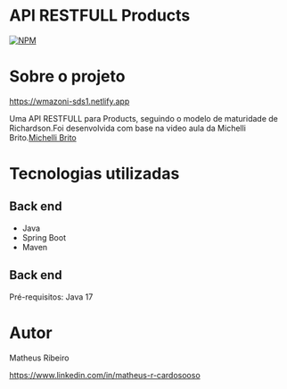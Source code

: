 # API RESTFULL Products 
[![NPM](https://img.shields.io/npm/l/react)](https://github.com/Matheus-RC/API-RESTfull-Products/blob/main/LICENSE)

# Sobre o projeto

https://wmazoni-sds1.netlify.app

Uma API RESTFULL para Products, seguindo o modelo de maturidade de Richardson.Foi desenvolvida com base na video aula da Michelli Brito.[Michelli Brito](https://www.youtube.com/watch?v=wlYvA2b1BWI "YOUTUBE")


# Tecnologias utilizadas
## Back end
- Java
- Spring Boot
- Maven



## Back end
Pré-requisitos: Java 17



# Autor

Matheus Ribeiro

https://www.linkedin.com/in/matheus-r-cardosooso

